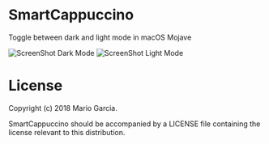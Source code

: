 # SmartCappuccino

Toggle between dark and light mode in macOS Mojave

![ScreenShot Dark Mode](https://www.smartcappuccino.io/assets/SmartCappuccino-screenshot-1-small.png)
![ScreenShot Light Mode](https://www.smartcappuccino.io/assets/SmartCappuccino-screenshot-2-small.png)

# License

Copyright (c) 2018 Mario Garcia.

SmartCappuccino should be accompanied by a LICENSE file containing the license relevant to this distribution.
